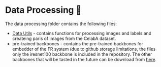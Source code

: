 # Data Processing :file_folder:
The data processing folder contains the following files:
- [Data Utils](https://github.com/guyelov/Face-Recognition-Mitigation-Method/blob/master/Data/data_utils.py) - contains functions for processing images and labels and createing paris of images from the CelabA dataset.
- pre-trained backbones - contains the pre-trained backbones for embedder of the FR system (due to github storage limitations, the files only the iresnet100 backbone is included in the repository.
The other backbones that will be tasted in the future can be download from [here](https://github.com/JDAI-CV/FaceX-Zoo/blob/main/training_mode/README.md).

